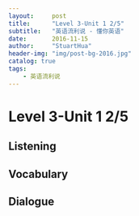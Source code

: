 ```yaml
---
layout:     post
title:      "Level 3-Unit 1 2/5"
subtitle:   "英语流利说 - 懂你英语"
date:       2016-11-15
author:     "StuartHua"
header-img: "img/post-bg-2016.jpg"
catalog: true
tags:
    - 英语流利说
---
```


# Level 3-Unit 1 2/5

<!-- more -->

## Listening



## Vocabulary



## Dialogue



